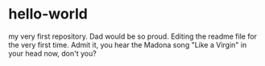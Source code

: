 # hello-world
my very first repository. Dad would be so proud.
Editing the readme file for the very first time. 
Admit it, you hear the Madona song "Like a Virgin" in your head now, don't you?

